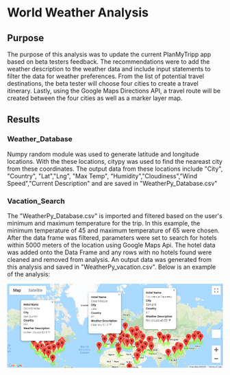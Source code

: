 # World Weather Analysis

## Purpose
The purpose of this analysis was to update the current PlanMyTripp app based on beta testers feedback. The recommendations were to add the weather description to the weather data and include input statements to filter the data for weather preferences. From the list of potential travel destinations, the beta tester will choose four cities to create a travel itinerary. Lastly, using the Google Maps Directions API, a travel route will be created between the four cities as well as a marker layer map.

## Results

### Weather_Database
Numpy random module was used to generate latitude and longitude locations. With the these locations, citypy was used to find the neareast city from these coordinates. The output data from these locations include "City", "Country", "Lat","Lng", "Max Temp", "Humidity","Cloudiness","Wind Speed","Current Description" and are saved in "WeatherPy_Database.csv"


### Vacation_Search
The "WeatherPy_Database.csv" is imported and filtered based on the user's minimum and maximum temperature for the trip. In this example, the minimum temperature of 45 and maximum temperature of 65 were chosen. After the data frame was filtered, parameters were set to search for hotels within 5000 meters of the location using Google Maps Api. The hotel data was added onto the Data Frame and any rows with no hotels found were cleaned and removed from analysis. An output data was generated from this analysis and saved in "WeatherPy_vacation.csv". Below is an example of the analysis:

![](Vacation_Search/WeatherPy_vacation_map.PNG)
